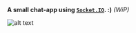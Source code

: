 **A small chat-app using [`Socket.IO`](https://github.com/socketio/socket.io). :)** <em>(WiP)</em>

![alt text](https://github.com/nourgaser2012/chat-app/blob/main/img/img.png?raw=true)
